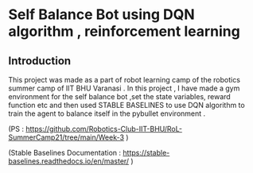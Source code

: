 # Self Balance Bot using DQN algorithm , reinforcement learning 
## Introduction 
This project was made as a part of robot learning camp of the robotics summer camp of IIT BHU Varanasi . In this project , I have made a gym environment for the self balance bot 
,set the state variables, reward function etc and then used STABLE BASELINES to use DQN algorithm to train the agent to balance itself in the pybullet environment . 

(PS : https://github.com/Robotics-Club-IIT-BHU/RoL-SummerCamp21/tree/main/Week-3 )

(Stable Baselines Documentation : https://stable-baselines.readthedocs.io/en/master/ )
